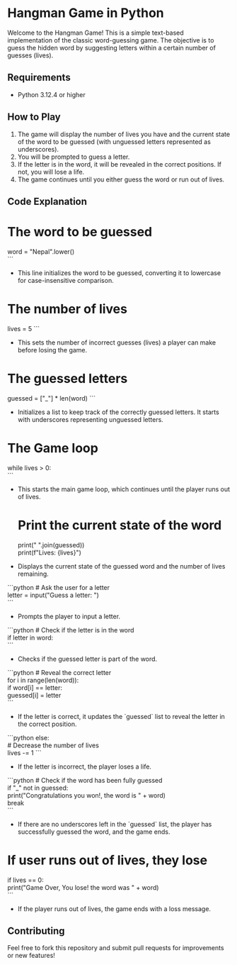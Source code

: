 # Hangman Game in Python

Welcome to the Hangman Game! This is a simple text-based implementation of the classic word-guessing game. The objective is to guess the hidden word by suggesting letters within a certain number of guesses (lives).

## Requirements

- Python 3.12.4 or higher


## How to Play

1. The game will display the number of lives you have and the current state of the word to be guessed (with unguessed letters represented as underscores).
2. You will be prompted to guess a letter.
3. If the letter is in the word, it will be revealed in the correct positions. If not, you will lose a life.
4. The game continues until you either guess the word or run out of lives.

## Code Explanation

# The word to be guessed
word = \"Nepal\".lower()  
\`\`\`
- This line initializes the word to be guessed, converting it to lowercase for case-insensitive comparison.


# The number of lives
lives = 5
\`\`\`
- This sets the number of incorrect guesses (lives) a player can make before losing the game.


# The guessed letters
guessed = [\"_\"] * len(word)
\`\`\`
- Initializes a list to keep track of the correctly guessed letters. It starts with underscores representing unguessed letters.


# The Game loop
while lives > 0:  
\`\`\`
- This starts the main game loop, which continues until the player runs out of lives.

    # Print the current state of the word  
    print(\" \".join(guessed))  
    print(f\"Lives: {lives}\")  

- Displays the current state of the guessed word and the number of lives remaining.

\`\`\`python
    # Ask the user for a letter    
    letter = input(\"Guess a letter: \")   
\`\`\`
- Prompts the player to input a letter.

\`\`\`python
    # Check if the letter is in the word  
    if letter in word:  
\`\`\`
- Checks if the guessed letter is part of the word.

\`\`\`python
        # Reveal the correct letter    
        for i in range(len(word)):  
            if word[i] == letter:  
                guessed[i] = letter  
\`\`\`
- If the letter is correct, it updates the \`guessed\` list to reveal the letter in the correct position.

\`\`\`python
    else:  
        # Decrease the number of lives  
        lives -= 1
\`\`\`
- If the letter is incorrect, the player loses a life.

\`\`\`python
    # Check if the word has been fully guessed  
    if \"_\" not in guessed:  
        print(\"Congratulations you won!, the word is \" + word)  
        break  
\`\`\`
- If there are no underscores left in the \`guessed\` list, the player has successfully guessed the word, and the game ends.


# If user runs out of lives, they lose
if lives == 0:  
    print(\"Game Over, You lose! the word was \" + word)  
\`\`\`
- If the player runs out of lives, the game ends with a loss message.

## Contributing

Feel free to fork this repository and submit pull requests for improvements or new features!
